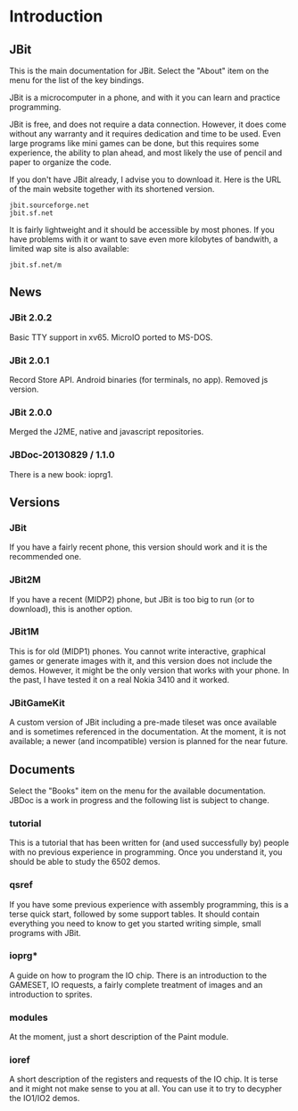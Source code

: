 # Introduction #

## JBit

This is the main documentation for JBit. Select the "About" item on the menu
for the list of the key bindings.

JBit is a microcomputer in a phone, and with it you can learn and practice
programming.

JBit is free, and does not require a data connection. However, it does come
without any warranty and it requires dedication and time to be used. Even
large programs like mini games can be done, but this requires some
experience, the ability to plan ahead, and most likely the use of pencil and
paper to organize the code.

If you don't have JBit already, I advise you to download it. Here is the URL
of the main website together with its shortened version.

	jbit.sourceforge.net
	jbit.sf.net

It is fairly lightweight and it should be accessible by most phones. If you
have problems with it or want to save even more kilobytes of bandwith, a
limited wap site is also available:

	jbit.sf.net/m

## News

### JBit 2.0.2

Basic TTY support in xv65. MicroIO ported to MS-DOS.

### JBit 2.0.1

Record Store API. Android binaries (for terminals, no app). Removed js version.

### JBit 2.0.0

Merged the J2ME, native and javascript repositories.

### JBDoc-20130829 / 1.1.0

There is a new book: ioprg1.

## Versions

### JBit

If you have a fairly recent phone, this version should work and it is the
recommended one.

### JBit2M

If you have a recent (MIDP2) phone, but JBit is too big to run (or to
download), this is another option.

### JBit1M

This is for old (MIDP1) phones. You cannot write interactive, graphical games
or generate images with it, and this version does not include the demos.
However, it might be the only version that works with your phone. In the
past, I have tested it on a real Nokia 3410 and it worked.

### JBitGameKit

A custom version of JBit including a pre-made tileset was once available and
is sometimes referenced in the documentation. At the moment, it is not
available; a newer (and incompatible) version is planned for the near future.

## Documents

Select the "Books" item on the menu for the available documentation. JBDoc is
a work in progress and the following list is subject to change.

### tutorial

This is a tutorial that has been written for (and used successfully by)
people with no previous experience in programming. Once you understand it,
you should be able to study the 6502 demos.

### qsref

If you have some previous experience with assembly programming, this is a
terse quick start, followed by some support tables. It should contain
everything you need to know to get you started writing simple, small programs
with JBit.

### ioprg*

A guide on how to program the IO chip. There is an introduction to the
GAMESET, IO requests, a fairly complete treatment of images and an
introduction to sprites.

### modules

At the moment, just a short description of the Paint module.

### ioref

A short description of the registers and requests of the IO chip. It is terse
and it might not make sense to you at all. You can use it to try to decypher
the IO1/IO2 demos.

